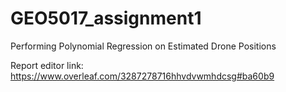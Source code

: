 # GEO5017_assignment1
Performing Polynomial Regression on Estimated Drone Positions

Report editor link: https://www.overleaf.com/3287278716hhvdvwmhdcsg#ba60b9
